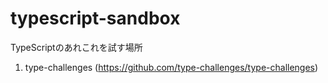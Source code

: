 # typescript-sandbox
TypeScriptのあれこれを試す場所

1. type-challenges (https://github.com/type-challenges/type-challenges)
